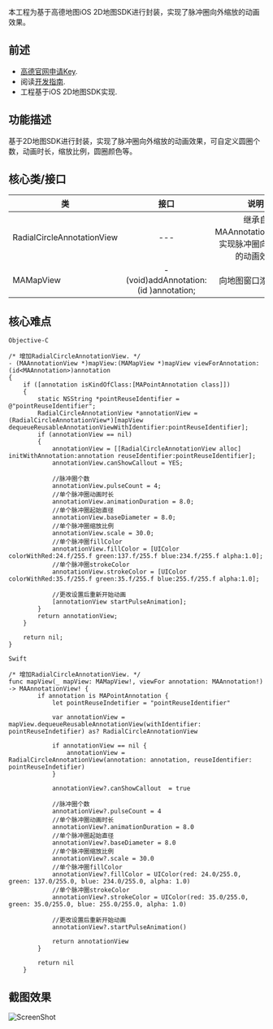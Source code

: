 本工程为基于高德地图iOS 2D地图SDK进行封装，实现了脉冲圈向外缩放的动画效果。
## 前述 ##
- [高德官网申请Key](http://lbs.amap.com/dev/#/).
- 阅读[开发指南](http://lbs.amap.com/api/ios-sdk/summary/).
- 工程基于iOS 2D地图SDK实现.

## 功能描述 ##
基于2D地图SDK进行封装，实现了脉冲圈向外缩放的动画效果，可自定义圆圈个数，动画时长，缩放比例，圆圈颜色等。

## 核心类/接口 ##
| 类    | 接口  | 说明   | 版本  |
| -----|:-----:|:-----:|:-----:|
| RadialCircleAnnotationView | --- | 继承自MAAnnotationView，实现脉冲圈向外缩放的动画效果 | --- |
| MAMapView | - (void)addAnnotation:(id <MAAnnotation>)annotation; | 向地图窗口添加标注 | v4.0.0 |

## 核心难点 ##

`Objective-C`

```
/* 增加RadialCircleAnnotationView. */
- (MAAnnotationView *)mapView:(MAMapView *)mapView viewForAnnotation:(id<MAAnnotation>)annotation
{
    if ([annotation isKindOfClass:[MAPointAnnotation class]])
    {
        static NSString *pointReuseIdentifier = @"pointReuseIdentifier";
        RadialCircleAnnotationView *annotationView = (RadialCircleAnnotationView*)[mapView dequeueReusableAnnotationViewWithIdentifier:pointReuseIdentifier];
        if (annotationView == nil)
        {
            annotationView = [[RadialCircleAnnotationView alloc] initWithAnnotation:annotation reuseIdentifier:pointReuseIdentifier];
            annotationView.canShowCallout = YES;
            
            //脉冲圈个数
            annotationView.pulseCount = 4;
            //单个脉冲圈动画时长
            annotationView.animationDuration = 8.0;
            //单个脉冲圈起始直径
            annotationView.baseDiameter = 8.0;
            //单个脉冲圈缩放比例
            annotationView.scale = 30.0;
            //单个脉冲圈fillColor
            annotationView.fillColor = [UIColor colorWithRed:24.f/255.f green:137.f/255.f blue:234.f/255.f alpha:1.0];
            //单个脉冲圈strokeColor
            annotationView.strokeColor = [UIColor colorWithRed:35.f/255.f green:35.f/255.f blue:255.f/255.f alpha:1.0];

            //更改设置后重新开始动画
            [annotationView startPulseAnimation];
        }
        return annotationView;
    }
    
    return nil;
}
```
`Swift`

```
/* 增加RadialCircleAnnotationView. */
func mapView(_ mapView: MAMapView!, viewFor annotation: MAAnnotation!) -> MAAnnotationView! {
        if annotation is MAPointAnnotation {
            let pointReuseIndetifier = "pointReuseIdentifier"
            
            var annotationView = mapView.dequeueReusableAnnotationView(withIdentifier: pointReuseIndetifier) as? RadialCircleAnnotationView
            
            if annotationView == nil {
                annotationView = RadialCircleAnnotationView(annotation: annotation, reuseIdentifier: pointReuseIndetifier)
            }
            
            annotationView?.canShowCallout  = true
            
            //脉冲圈个数
            annotationView?.pulseCount = 4
            //单个脉冲圈动画时长
            annotationView?.animationDuration = 8.0
            //单个脉冲圈起始直径
            annotationView?.baseDiameter = 8.0
            //单个脉冲圈缩放比例
            annotationView?.scale = 30.0
            //单个脉冲圈fillColor
            annotationView?.fillColor = UIColor(red: 24.0/255.0, green: 137.0/255.0, blue: 234.0/255.0, alpha: 1.0)
            //单个脉冲圈strokeColor
            annotationView?.strokeColor = UIColor(red: 35.0/255.0, green: 35.0/255.0, blue: 255.0/255.0, alpha: 1.0)
            
            //更改设置后重新开始动画
            annotationView?.startPulseAnimation()
            
            return annotationView
        }
        
        return nil
    }
```

## 截图效果 ##

![ScreenShot](https://raw.githubusercontent.com/amap-demo/iOS-location-circle/master/IMG_00.PNG)

